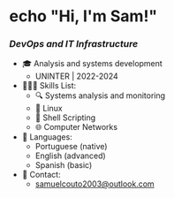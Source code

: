 # echo "Hi, I'm Sam!"

### *DevOps and IT Infrastructure*

- 🎓 Analysis and systems development
    - UNINTER | 2022-2024
- 🧑🏻‍💻 Skills List:
    - 🔍 Systems analysis and monitoring
    - 🐧 Linux
    - 🐚 Shell Scripting
    - 🌐 Computer Networks
- 💬 Languages:
    - Portuguese (native)
    - English (advanced)
    - Spanish (basic)
- 📨 Contact:
    - samuelcouto2003@outlook.com
